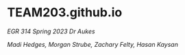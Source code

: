 # **TEAM203.github.io**

_EGR 314 Spring 2023 Dr Aukes_

_Madi Hedges, Morgan Strube, Zachary Felty, Hasan Kaysan_
